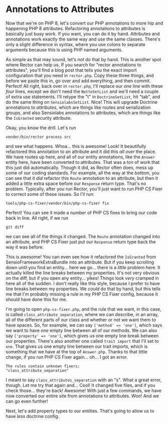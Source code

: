 # Annotations to Attributes

Now that we're on PHP 8, let's convert our PHP annotations to more hip and happening PHP 8 attributes. Refactoring annotations to attributes is basically just busy work. If you want, you can do it by hand. Attributes and annotations work exactly the same way and use the same classes. There's only a slight difference in syntax, where you use colons to separate arguments because this is using PHP named arguments.

As simple as that may sound, let's *not* do that by hand. This is another spot where Rector can help us. If you search for "rector annotations to attributes", you'll find a blog post that tells you the exact import configuration that you need in `rector.php`. Copy these three things, and before we paste this in, go over and add everything, and then commit. Perfect! All right, back over in `rector.php`, I'll replace our *one* line with these *four* lines, except we don't need the `NetteSetList` and we'll need a couple of extra use statements. I'll retype the "t" in `DoctrineSetList`, hit "tab", and do the same thing on `SensiolabsSetList`. Nice! This will upgrade Doctrine annotations to *attributes*, which are things like routes and serialization groups, and also Sensiolabs annotations to attributes, which are things like the `IsGranted` security attribute.

Okay, you know the drill. Let's run

```terminal
vendor/bin/rector process src
```

and see what happens. Whoa... this is awesome! Look! It beautifully refactored this annotation to an attribute and it did this *all over* the place. We have routes up here, and all of our entity annotations, like the `Answer` entity here, have been converted to attributes. That was a *ton* of work that this just did automatically. Though it did, as Rector often does, mess up some of our coding standards. For example, all the way at the bottom, you can see that it *did* refactor this `Route` annotation to an attribute, but then it added a little extra space before our `Response` return type. That's no problem. Typically, after you run Rector, you'll just want to run PHP CS Fixer to correct some of these issues. So I'll run:

```terminal
tools/php-cs-fixer/vendor/bin/php-cs-fixer fix
```

Perfect! You can see it made a number of PHP CS fixes to bring our code back in line. All right, if we run

```terminal
git diff
```

we can see all of the things it changed. The `Route` annotation changed into an attribute, and PHP CS Fixer just put our `Response` return type back the way it was before.

This is awesome! You can even see how it refactored the `IsGranted` from SensioFrameworkExtraBundle into an attribute. But if you keep scrolling down until you find an entity... here we go... there is a *little* problem here. It actually killed the line breaks between my properties. It's not very obvious on the diff, but if you open any entity... yikes! Things look *very* cramped in here all of the sudden. I don't really like this style, because I prefer to have line breaks between my properties. We *could* do that by hand, but this tells me that I'm probably missing a rule in my PHP CS Fixer config, because it should have done this for me.

I'm going to open `php-cs-fixer.php`, and the rule that we want, in this case, is called `class_attribute_separation`, where we can describe, in an array, all of the different parts of our class and whether or not we want them to have spaces. So, for example, we can say `['method' => 'one']`, which says we want to have *one* empty line between all of our methods. We can also say `['property' => 'one']`, which gives us one empty line break between our properties. There's also another one called `trait import` that I'll set to `one`. That gives us one empty line between our trait imports, which is something that we have at the top of `Answer.php`. Thanks to that little change, if you run PHP CS Fixer again... oh... I got an error.

```
The rules contain unknown fixers:
"class_attribute_separation"
```

I meant to say `class_attributes_separation` with an "s". What a great error, though. Let me try that again and... Cool! It changed five files, and if you check those... they're back! Awesome! With just a few commands, we have now converted our entire site from annotations to attributes. Woo! And we can go even further!

Next, let's add property types to our entities. That's going to allow us to have *less* doctrine config.
